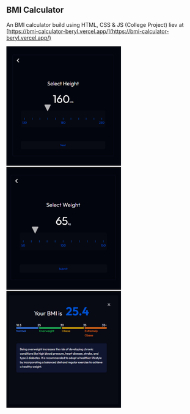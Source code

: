 ## BMI Calculator 
An BMI calculator build using HTML, CSS & JS (College Project)
liev at [https://bmi-calculator-beryl.vercel.app/](https://bmi-calculator-beryl.vercel.app/)


<div align="left">
  <img src="./screenshots/Screenshot%202024-04-30%20103746.png" alt="Screenshot 1" width="300">
  <img src="./screenshots/Screenshot%202024-04-30%20103756.png" alt="Screenshot 2" width="300">
  <img src="./screenshots/Screenshot%202024-04-30%20103936.png" alt="Screenshot 3" width="300">
</div>
